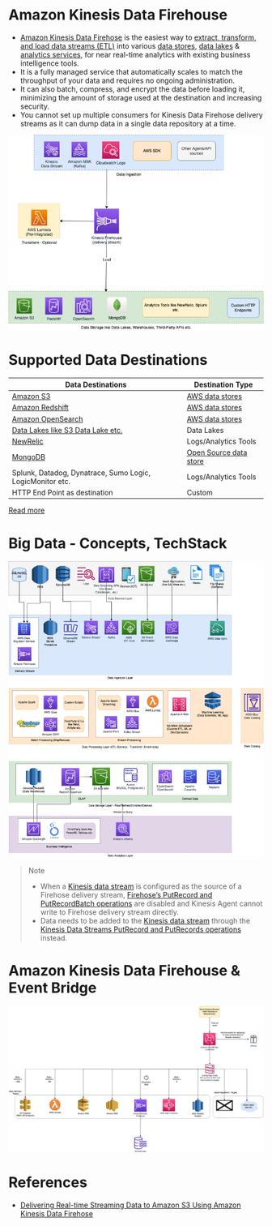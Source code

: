 # Amazon Kinesis Data Firehouse
- [Amazon Kinesis Data Firehose](https://aws.amazon.com/kinesis/data-firehose/) is the easiest way to [extract, transform, and load data streams (ETL)](../../../../../6_BigDataServices/ETLServices/Readme.md) into various [data stores](../../../../6_DatabaseServices), [data lakes](../../../StorageDBs/DataLakes) & [analytics services](../../../DataAnalytics), for near real-time analytics with existing business intelligence tools.
- It is a fully managed service that automatically scales to match the throughput of your data and requires no ongoing administration. 
- It can also batch, compress, and encrypt the data before loading it, minimizing the amount of storage used at the destination and increasing security.
- You cannot set up multiple consumers for Kinesis Data Firehose delivery streams as it can dump data in a single data repository at a time.

![](AWS-Kinesis-Firehouse.drawio.png)

# Supported Data Destinations

| Data Destinations                                                                                     | Destination Type                                         |
|-------------------------------------------------------------------------------------------------------|----------------------------------------------------------|
| [Amazon S3](../../../../7_StorageServices/3_ObjectStorageS3/Readme.md)                                | [AWS data stores](../../../../6_DatabaseServices)        |
| [Amazon Redshift](../../../StorageDBs/DataWarehouse/AmazonRedshift.md)                                | [AWS data stores](../../../../6_DatabaseServices)        |
| [Amazon OpenSearch](../../../../6_DatabaseServices/AmazonOpenSearch.md)                        | [AWS data stores](../../../../6_DatabaseServices)        |
| [Data Lakes like S3 Data Lake etc.](../../../StorageDBs/DataLakes)                                    | Data Lakes                                               |
| [NewRelic](https://docs.aws.amazon.com/AmazonCloudWatch/latest/logs/SubscriptionFilters.html)         | Logs/Analytics Tools                                     |
| [MongoDB](../../../../../3_DatabaseServices/NoSQL-Databases/DocumentDB/MongoDB/Readme.md) | [Open Source data store](../../../../6_DatabaseServices) |
| Splunk, Datadog, Dynatrace, Sumo Logic, LogicMonitor etc.                                             | Logs/Analytics Tools                                     |
| HTTP End Point as destination                                                                         | Custom                                                   |

[Read more](https://aws.amazon.com/kinesis/data-firehose/faqs/)

# Big Data - Concepts, TechStack

![](../../../../../0_HLDUseCasesProblems/AWS_ModernDataArchitecture/AWS-Data-Architecture-ETL-OLTP-OLAP-DataLake.png)

> Note
> - When a [Kinesis data stream](../../../../5_MessageBrokerServices/AmazonKinesis/AmazonKinesisDataStreams.md) is configured as the source of a Firehose delivery stream, [Firehose’s PutRecord and PutRecordBatch operations](../../../../5_MessageBrokerServices/AmazonKinesis/AmazonKinesisDataStreams.md) are disabled and Kinesis Agent cannot write to Firehose delivery stream directly.
> - Data needs to be added to the [Kinesis data stream](../../../../5_MessageBrokerServices/AmazonKinesis/AmazonKinesisDataStreams.md) through the [Kinesis Data Streams PutRecord and PutRecords operations](../../../../5_MessageBrokerServices/AmazonKinesis/AmazonKinesisDataStreams.md) instead.

# Amazon Kinesis Data Firehouse & Event Bridge

![](../../../../5_MessageBrokerServices/assests/eventbridge/EventBridge.png)

# References
- [Delivering Real-time Streaming Data to Amazon S3 Using Amazon Kinesis Data Firehose](https://towardsdatascience.com/delivering-real-time-streaming-data-to-amazon-s3-using-amazon-kinesis-data-firehose-2cda5c4d1efe)